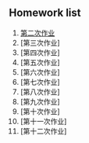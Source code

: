 ## Homework list ##

 1. [第二次作业](https://github.com/Meisterklasse/compuational_physics_N2014301020015/blob/master/temp.py)
 2. [第三次作业]
 3. [第四次作业]
 4. [第五次作业]
 5. [第六次作业]
 6. [第七次作业]
 7. [第八次作业]
 8. [第九次作业]
 9. [第十次作业]
 10. [第十一次作业]
 11. [第十二次作业]
